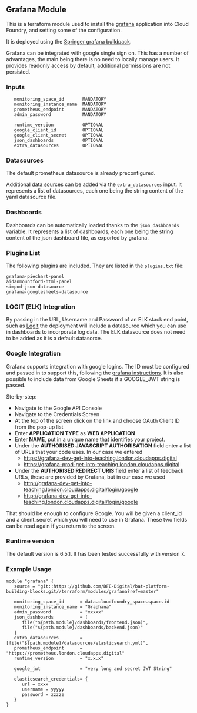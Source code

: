 ## Grafana Module
This is a terraform module used to install the [grafana](https://grafana.com/) application into Cloud Foundry, and setting some of the configuration.

It is deployed using the [Springer grafana buildpack](https://github.com/SpringerPE/cf-grafana-buildpack).

Grafana can be integrated with google single sign on.  This has a number of advantages, the main being there is no need to locally manage users. It
provides readonly access by default, additional permissions are not persisted.

### Inputs
```
   monitoring_space_id       MANDATORY
   monitoring_instance_name  MANDATORY
   prometheus_endpoint       MANDATORY
   admin_password            MANDATORY

   runtime_version           OPTIONAL
   google_client_id          OPTIONAL
   google_client_secret      OPTIONAL
   json_dashboards           OPTIONAL
   extra_datasources         OPTIONAL
```

### Datasources
The default prometheus datasource is already preconfigured.

Additional [data sources](https://grafana.com/docs/grafana/latest/datasources/) can be added via the `extra_datasources` input. It represents a list of datasources, each one being the string content of the yaml datasource file.

### Dashboards
Dashboards can be automatically loaded thanks to the `json_dashboards` variable. It represents a list of dashboards, each one being the string content of the json dashboard file, as exported by grafana.

### Plugins List
The following plugins are included. They are listed in the `plugins.txt` file:
```
grafana-piechart-panel
aidanmountford-html-panel
simpod-json-datasource
grafana-googlesheets-datasource
```
### LOGIT (ELK) Integration
By passing in the URL, Username and Password of an ELK stack end point, such as [Logit]( logit.io ) the deployment will include a datasource which you can use in dashboards to incorporate log data.
The ELK datasource does not need to be added as it is a default datasorce.

### Google Integration
Grafana supports integration with google logins. The ID must be configured and passed in to support this, following the [grafana instructions](https://grafana.com/docs/grafana/latest/auth/google/).
It is also possible to include data from Google Sheets if a GOOGLE_JWT string is passed.

Ste-by-step:
- Navigate to the Google API Console
- Navigate to the Credentials Screen
- At the top of the screen click on the  link and choose OAuth Client ID from the pop-up list
- Enter **APPLICATION TYPE** as **WEB APPLICATION**
- Enter **NAME**, put in a unique name that identifies your project.
- Under the **AUTHORISED JAVASCRIPT AUTHORISATION**  field enter a list of URLs that your code uses. In our case we entered
   - https://grafana-dev-get-into-teaching.london.cloudapps.digital
   - https://grafana-prod-get-into-teaching.london.cloudapps.digital
- Under the **AUTHORISED REDIRECT URIS**  field enter a list of feedback URLs, these are provided by Grafana, but in our case we used
   - http://grafana-dev-get-into-teaching.london.cloudapps.digital/login/google
   - http://grafana-dev-get-into-teaching.london.cloudapps.digital/login/google

That should be enough to configure Google.  You will be given a client_id and a client_secret which you will need to use in Grafana. These two fields can be read again if you return to the screen.

### Runtime version
The default version is 6.5.1. It has been tested successfully with version 7.

### Example Usage
```
module "grafana" {
   source = "git::https://github.com/DFE-Digital/bat-platform-building-blocks.git//terraform/modules/grafana?ref=master"

   monitoring_space_id      = data.cloudfoundry_space.space.id
   monitoring_instance_name = "Graphana"
   admin_password           = "xxxxx"
   json_dashboards          = [
      file("${path.module}/dashboards/frontend.json)",
      file("${path.module}/dashboards/backend.json)"
   ]
   extra_datasources        = [file("${path.module}/datasources/elasticsearch.yml)",
   prometheus_endpoint      = "https://prometheus.london.cloudapps.digital"
   runtime_version          = "x.x.x"

   google_jwt               = "very long and secret JWT String"

   elasticsearch_credentials= {
      url = xxxx
      username = yyyyy
      password = zzzzz
   }
}
```
